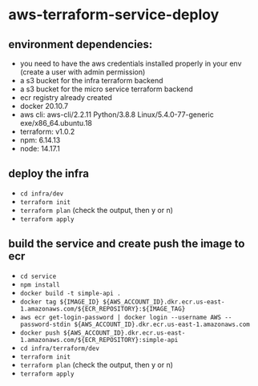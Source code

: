 # aws-terraform-service-deploy

## environment dependencies:
* you need to have the aws credentials installed properly in your env (create a user with admin permission)
* a s3 bucket for the infra terraform backend
* a s3 bucket for the micro service terraform backend
* ecr registry already created
* docker 20.10.7
* aws cli: aws-cli/2.2.11 Python/3.8.8 Linux/5.4.0-77-generic exe/x86_64.ubuntu.18
* terraform: v1.0.2
* npm: 6.14.13
* node: 14.17.1

## deploy the infra
* `cd infra/dev`
* `terraform init`
* `terraform plan` (check the output, then y or n)
* `terraform apply`

## build the service and create push the image to ecr
* `cd service`
* `npm install`
* `docker build -t simple-api .`
* `docker tag ${IMAGE_ID} ${AWS_ACCOUNT_ID}.dkr.ecr.us-east-1.amazonaws.com/${ECR_REPOSITORY}:${IMAGE_TAG}`
* `aws ecr get-login-password | docker login --username AWS --password-stdin ${AWS_ACCOUNT_ID}.dkr.ecr.us-east-1.amazonaws.com`
* `docker push ${AWS_ACCOUNT_ID}.dkr.ecr.us-east-1.amazonaws.com/${ECR_REPOSITORY}:simple-api`
* `cd infra/terraform/dev`
* `terraform init`
* `terraform plan` (check the output, then y or n)
* `terraform apply`

